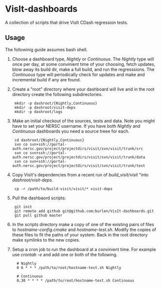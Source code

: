 # VisIt-dashboards
A collection of scripts that drive VisIt CDash regression tests.

## Usage
The followinig guide assumes bash shell.

1. Choose a dashboard type, *Nightly* or *Continuous*. The *Nightly* type will once per day, at some convinient time of your choosing, fetch updates, blow away its build dir, make a full build, and run the regresssions. The *Continuous* type will periodically check for updates and make and incremental build if any are found.
2. Create a "root" directory where your dashboard will live and in the root directory create the following subdirectories.

        mkdir -p dashroot/{Nightly,Continuous}
        mkdir -p dashroot/visit-deps
        mkdir -p dashroot/logs

3. Make an initial checkout of the sources, tests and data. Note you might have to set your NERSC username. If you have both *Nightly* and *Continuous* dashboards you need a source treee for each.

        cd dashroot/{Nightly,Continuous}
        svn co svn+ssh://portal-auth.nersc.gov/project/projectdirs/visit/svn/visit/trunk/src
        svn co svn+ssh://portal-auth.nersc.gov/project/projectdirs/visit/svn/visit/trunk/data
        svn co svn+ssh://portal-auth.nersc.gov/project/projectdirs/visit/svn/visit/trunk/test


4. Copy VisIt's dependencies from a recent run of *build_visit/visit* "into *dashroot/visit-deps*.

        cp -r /path/to/build-visit/visit/* visit-deps


5. Pull the dashbaord scripts:

        git init
        git remote add github git@github.com:burlen/VisIt-dashboards.git
        git pull github master


6. In the scripts directory make a copy of one of the existing pairs of files to *hostname-config.cmake* and *hostname-test.sh*. Modify the copies of these files to fit the paths of your system. Back in the root directory make symlinks to the new copies.
7. Setup a cron job to run the dashboard at a convinient time. For example use *crontab -e* and add one or both of the following.

         # Nightly
         0 6 * * * /path/to/root/hostname-test.sh Nightly

         # Continuous
         0,30 * * * * /path/to/root/hostname-test.sh Continuous


